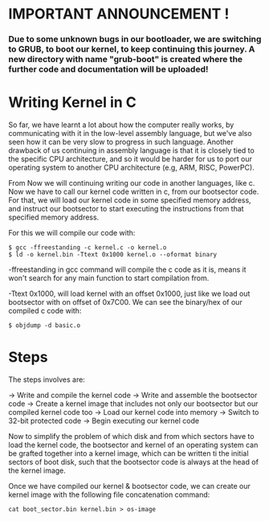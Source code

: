 # IMPORTANT ANNOUNCEMENT !

###  Due to some unknown bugs in our bootloader, we are switching to GRUB, to boot our kernel, to keep continuing this journey. A new directory with name "grub-boot" is created where the further code and documentation will be uploaded! 


# Writing Kernel in C

So far, we have learnt a lot about how the computer really works, by communicating with it in the low-level assembly language, but we've also seen how it can be very slow to progress in such language. Another drawback of us continuing in assembly language is that it is closely tied to the specific CPU architecture, and so it would be harder for us to port our operating system to another CPU architecture (e.g, ARM, RISC, PowerPC).

From Now we will continuing writing our code in another languages, like c. Now we have to call our kernel code written in c, from our bootsector code. For that, we will load our kernel code in some specified memory address, and instruct our bootsector to start executing the instructions from that specified memory address.

For this we will compile our code with:

	$ gcc -ffreestanding -c kernel.c -o kernel.o
	$ ld -o kernel.bin -Ttext 0x1000 kernel.o --oformat binary

-ffreestanding in gcc command will compile the c code as it is, means it won't search for any main function to start compilation from.

-Ttext 0x1000, will load kernel with an offset 0x1000, just like we load out bootsector with on offset of 0x7C00. We can see the binary/hex of our compiled c code with:

	$ objdump -d basic.o


# Steps

The steps involves are:

-> Write and compile the kernel code
-> Write and assemble the bootsector code
-> Create a kernel image that includes not only our bootsector but our compiled kernel code too
-> Load our kernel code into memory
-> Switch to 32-bit protected code
-> Begin executing our kernel code

Now to simplify the problem of which disk and from which sectors have to load the kernel code, the bootsector and kernel of an operating system can be grafted together into a kernel image, which can be written ti the initial sectors of boot disk, such that the bootsector code is always at the head of the kernel image.

Once we have compiled our kernel & bootsector code, we can create our kernel image with the following file concatenation command:

	cat boot_sector.bin kernel.bin > os-image